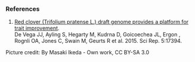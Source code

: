 ### References

1.  [Red clover (Trifolium pratense L.) draft genome provides a platform
    for trait improvement](http://europepmc.org/abstract/MED/26617401).\
    De Vega JJ, Ayling S, Hegarty M, Kudrna D, Goicoechea JL, Ergon ,
    Rognli OA, Jones C, Swain M, Geurts R et al. 2015. Sci Rep. 5:17394.

Picture credit: By Masaki Ikeda - Own work, CC BY-SA 3.0
